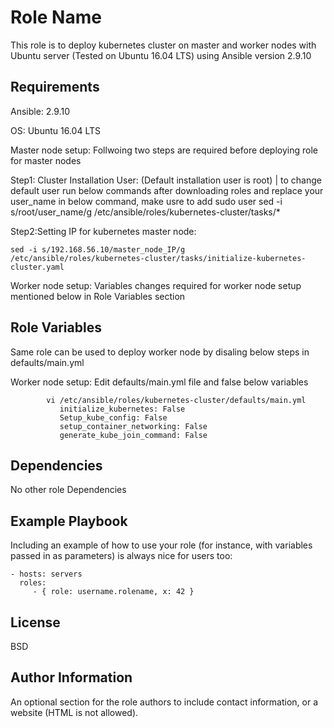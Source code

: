 Role Name
=========

This role is to deploy kubernetes cluster on master and worker nodes with Ubuntu server (Tested on Ubuntu 16.04 LTS) using Ansible version 2.9.10

Requirements
------------
Ansible:  2.9.10

OS: Ubuntu 16.04 LTS


Master node setup: Follwoing two steps are required before deploying role for master nodes

Step1: Cluster Installation User: (Default installation user is root) | to change default user run below commands after downloading roles and replace your user_name in below command, make usre to add sudo user
	sed -i s/root/user_name/g /etc/ansible/roles/kubernetes-cluster/tasks/*

Step2:Setting IP for kubernetes master node:
   
	sed -i s/192.168.56.10/master_node_IP/g  /etc/ansible/roles/kubernetes-cluster/tasks/initialize-kubernetes-cluster.yaml


Worker node setup: Variables changes required for worker node setup mentioned below in Role Variables section


Role Variables
--------------

Same role can be used to deploy worker node by disaling below steps in defaults/main.yml

Worker node setup: Edit defaults/main.yml file and false below variables

			vi /etc/ansible/roles/kubernetes-cluster/defaults/main.yml
			   initialize_kubernetes: False
			   Setup_kube_config: False
			   setup_container_networking: False
			   generate_kube_join_command: False


Dependencies
------------

No other role Dependencies

Example Playbook
----------------

Including an example of how to use your role (for instance, with variables passed in as parameters) is always nice for users too:

    - hosts: servers
      roles:
         - { role: username.rolename, x: 42 }

License
-------

BSD

Author Information
------------------

An optional section for the role authors to include contact information, or a website (HTML is not allowed).
